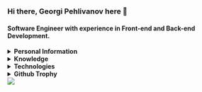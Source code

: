 ### Hi there, Georgi Pehlivanov here 👋

#### Software Engineer with experience in Front-end and Back-end Development.

<details>
<summary>
  <b>Personal Information</b>
</summary><br>
  
**Name:** Georgi Pehlivanov

**Location:** Sofia, Bulgaria

**Languages:**

- Bulgarian (Native)

- English (Intermediate)

</details>

<details>
<summary>
  <b>Knowledge</b>
</summary>

- Front-end Development
- Back-end Development
- 
</details>

<details>
<summary>
  <b>Technologies</b>
</summary>
  
- **Advanced:** React, NextJS, JavaScript/Typescript

- **Intermediate:** Express, NestJs, NodeJS

</details>

<details>
<summary>
  <b>Github Trophy</b>
</summary>

![trophy](https://github-profile-trophy.vercel.app/?username=geeorgipehlianov1&theme=onedark&column=4)

</details>

<img align="center" src="https://github-readme-stats.vercel.app/api?username=geeorgipehlianov1&show_icons=true&theme=blue-green&hide=stars&hide_title=true&line_height=26"/>

<!--
Here are some ideas to get you started:

- 🔭 I’m currently working on ...
- 🌱 I’m currently learning ...
- 👯 I’m looking to collaborate on ...
- 🤔 I’m looking for help with ...
- 💬 Ask me about ...
- 📫 How to reach me: ...
- 😄 Pronouns: ...
- ⚡ Fun fact: ...
-->
